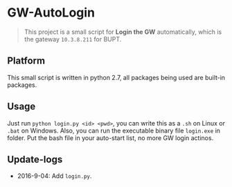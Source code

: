 # GW-AutoLogin
> This project is a small script for **Login the GW** automatically, which is the gateway `10.3.8.211` for BUPT.

## Platform
This small script is written in python 2.7, all packages being used are built-in packages.

## Usage
Just run `python login.py <id> <pwd>`, you can write this as a `.sh` on Linux or `.bat` on Windows. Also, you can run the executable binary file `login.exe` in folder. Put the bash file in your auto-start list, no more GW login actinos.

## Update-logs
* 2016-9-04: Add `login.py`.